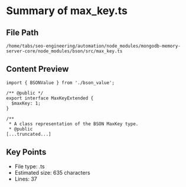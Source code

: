 # Summary of max_key.ts
  
## File Path
`/home/tabs/seo-engineering/automation/node_modules/mongodb-memory-server-core/node_modules/bson/src/max_key.ts`

## Content Preview
```
import { BSONValue } from './bson_value';

/** @public */
export interface MaxKeyExtended {
  $maxKey: 1;
}

/**
 * A class representation of the BSON MaxKey type.
 * @public
[...truncated...]
```

## Key Points
- File type: .ts
- Estimated size: 635 characters
- Lines: 37
